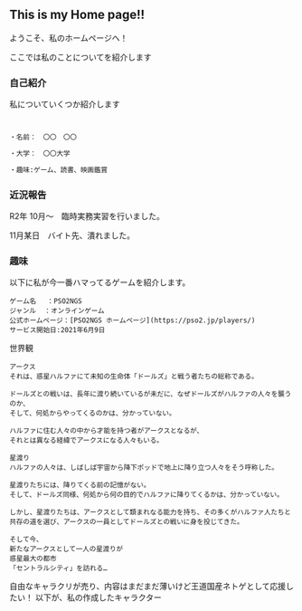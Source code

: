 ## This is my Home page!!

ようこそ、私のホームページへ！



ここでは私のことについてを紹介します

### 自己紹介

私についていくつか紹介します

```markdown


・名前：　〇〇　〇〇

・大学：　〇〇大学

・趣味:ゲーム、読書、映画鑑賞

```




### 近況報告

R2年
10月〜　臨時実務実習を行いました。

11月某日　バイト先、潰れました。

### 趣味

以下に私が今一番ハマってるゲームを紹介します。
```
ゲーム名　 ：PSO2NGS　
ジャンル  ：オンラインゲーム
公式ホームページ：[PSO2NGS ホームページ](https://pso2.jp/players/)
サービス開始日:2021年6月9日
```

世界観
```
アークス
それは、惑星ハルファにて未知の生命体「ドールズ」と戦う者たちの総称である。

ドールズとの戦いは、長年に渡り続いているが未だに、なぜドールズがハルファの人々を襲うのか、
そして、何処からやってくるのかは、分かっていない。

ハルファに住む人々の中から才能を持つ者がアークスとなるが、
それとは異なる経緯でアークスになる人々もいる。

星渡り
ハルファの人々は、しばしば宇宙から降下ポッドで地上に降り立つ人々をそう呼称した。

星渡りたちには、降りてくる前の記憶がない。
そして、ドールズ同様、何処から何の目的でハルファに降りてくるかは、分かっていない。

しかし、星渡りたちは、アークスとして類まれなる能力を持ち、その多くがハルファ人たちと
共存の道を選び、アークスの一員としてドールズとの戦いに身を投じてきた。

そして今、
新たなアークスとして一人の星渡りが
惑星最大の都市
「セントラルシティ」を訪れる…

```
自由なキャラクリが売り、内容はまだまだ薄いけど王道国産ネトゲとして応援したい！
以下が、私の作成したキャラクター


